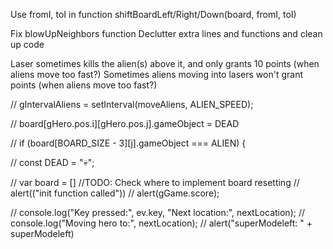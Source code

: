 <!-- -------------------------------- TODO --------------------------------- -->

<!-- Set score to 0 after restarting game -->
<!-- Set superModeLeft to 3 after restarting game -->
Use fromI, toI in function shiftBoardLeft/Right/Down(board, fromI, toI)
<!-- Add counter to super mode and display it in DOM -->
Fix blowUpNeighbors function
Declutter extra lines and functions and clean up code

<!-- -------------------------------- BUGS --------------------------------- -->

<!-- Fix interval not resetting: Needed clearInterval(gIntervalAliens) instead of clearInterval(moveAliens) -->
Laser sometimes kills the alien(s) above it, and only grants 10 points (when aliens move too fast?)
Sometimes aliens moving into lasers won't grant points (when aliens move too fast?)
<!-- Score isn't restarted to 0 after restarting game -->
<!-- superModeLeft isn't restarted to 3 after restarting game -->

<!-- ----------------------------- EXTRA CODE ------------------------------ -->

// gIntervalAliens = setInterval(moveAliens, ALIEN_SPEED);

// board[gHero.pos.i][gHero.pos.j].gameObject = DEAD

// if (board[BOARD_SIZE - 3][j].gameObject === ALIEN) {

// const DEAD = "💀";

<!-- ------------------------------ OLD CODE ------------------------------- -->

// var board = [] //TODO: Check where to implement board resetting
// alert(("init function called"))
// alert(gGame.score);

// console.log("Key pressed:", ev.key, "Next location:", nextLocation);
// console.log("Moving hero to:", nextLocation);
// alert("superModeleft: " + superModeleft)
